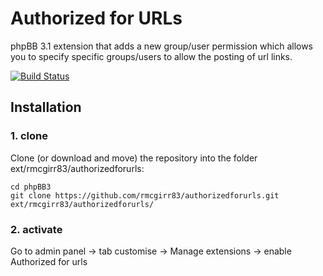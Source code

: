 Authorized for URLs
=========================

phpBB 3.1 extension that adds a new group/user permission which allows you to specify specific groups/users to allow the posting of url links.


[![Build Status](https://travis-ci.org/rmcgirr83/authorizedforurls.svg?branch=master)](https://travis-ci.org/rmcgirr83/authorizedforurls)
## Installation

### 1. clone
Clone (or download and move) the repository into the folder ext/rmcgirr83/authorizedforurls:

```
cd phpBB3
git clone https://github.com/rmcgirr83/authorizedforurls.git ext/rmcgirr83/authorizedforurls/
```

### 2. activate
Go to admin panel -> tab customise -> Manage extensions -> enable Authorized for urls
